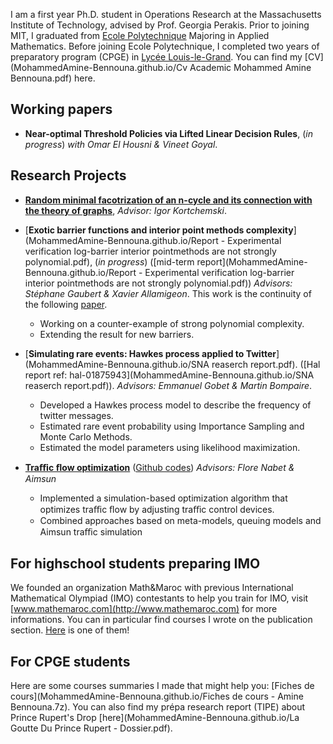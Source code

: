 I am a first year Ph.D. student in Operations Research at the Massachusetts Institute of Technology, advised by Prof. Georgia Perakis. Prior to joining MIT, I graduated from [Ecole Polytechnique](https://en.wikipedia.org/wiki/%C3%89cole_Polytechnique) Majoring in Applied Mathematics. Before joining Ecole Polytechnique, I completed two years of preparatory program (CPGE) in [Lycée Louis-le-Grand](https://en.wikipedia.org/wiki/Lyc%C3%A9e_Louis-le-Grand). You can find my [CV](MohammedAmine-Bennouna.github.io/Cv Academic Mohammed Amine Bennouna.pdf) here.    

## Working papers
* **Near-optimal Threshold Policies via Lifted Linear Decision Rules**, (_in progress_) _with Omar El Housni & Vineet Goyal_.

## Research Projects
* [**Random minimal facotrization of an n-cycle and its connection with the theory of graphs**](Random_minimal_factorisations_of_large_n_cycles.pdf), _Advisor: Igor Kortchemski_.

* [**Exotic barrier functions and interior point methods complexity**](MohammedAmine-Bennouna.github.io/Report - Experimental verification  log-barrier interior pointmethods are not strongly polynomial.pdf), (_in progress_) ([mid-term report](MohammedAmine-Bennouna.github.io/Report - Experimental verification  log-barrier interior pointmethods are not strongly polynomial.pdf))
_Advisors: Stéphane Gaubert & Xavier Allamigeon_.
This work is the continuity of the following [paper](https://arxiv.org/abs/1708.01544).
  - Working on a counter-example of strong polynomial complexity.
  - Extending the result for new barriers.
 
* [**Simulating rare events: Hawkes process applied to Twitter**](MohammedAmine-Bennouna.github.io/SNA reaserch report.pdf). 
([Hal report ref: hal-01875943](MohammedAmine-Bennouna.github.io/SNA reaserch report.pdf)). _Advisors: Emmanuel Gobet & Martin Bompaire_.
  - Developed a Hawkes process model to describe the frequency of twitter messages.  
  - Estimated rare event probability using Importance Sampling and Monte Carlo Methods.
  - Estimated the model parameters using likelihood maximization.

* [**Traﬃc ﬂow optimization**](https://github.com/MohammedAmine-Bennouna/Traffic-opt-Aimsun) ([Github codes](https://github.com/MohammedAmine-Bennouna/Traffic-opt-Aimsun))
_Advisors: Flore Nabet & Aimsun_ 
  - Implemented a simulation-based optimization algorithm that optimizes traﬃc ﬂow by adjusting traﬃc control devices.
  - Combined approaches based on meta-models, queuing models and Aimsun traﬃc simulation



## For highschool students preparing IMO
We founded an organization Math&Maroc with previous International Mathematical Olympiad (IMO) contestants to help you train for IMO, visit [www.mathemaroc.com](http://www.mathemaroc.com) for more informations.
You can in particular find courses I wrote on the publication section. [Here](http://www.mathemaroc.com/journal/MatheMarocNo3Vol12017.pdf) is one of them!


## For CPGE students
Here are some courses summaries I made that might help you: [Fiches de cours](MohammedAmine-Bennouna.github.io/Fiches de cours - Amine Bennouna.7z).
You can also find my prépa research report (TIPE) about Prince Rupert's Drop [here](MohammedAmine-Bennouna.github.io/La Goutte Du Prince Rupert - Dossier.pdf).

      
